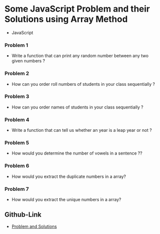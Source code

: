 # Some JavaScript Problem and their Solutions using Array Method

- JavaScript

### Problem 1

- Write a function that can print any random number between any two given numbers ?

### Problem 2

- How can you order roll numbers of students in your class sequentially ?

### Problem 3

- How can you order names of students in your class sequentially ?

### Problem 4

- Write a function that can tell us whether an year is a leap year or not ?

### Problem 5

- How would you determine the number of vowels in a sentence ??

### Problem 6

- How would you extract the duplicate numbers in a array?

### Problem 7

- How would you extract the unique numbers in a array?

## Github-Link

- [Problem and Solutions](https://arifur-ra.github.io/MyProject/JavaScript/03_colorFliper/index.html)
